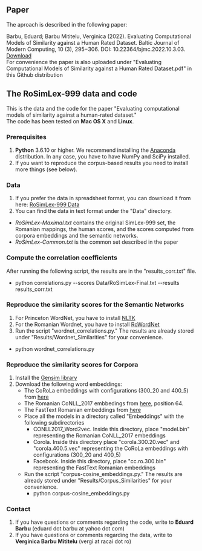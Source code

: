 ## Paper 
The aproach is described in the following paper:

Barbu, Eduard; Barbu Mititelu, Verginica (2022). Evaluating Computational Models of Similarity against a Human Rated Dataset. Baltic Journal of Modern Computing, 10 (3), 295−306. DOI: 10.22364/bjmc.2022.10.3.03. [Download](https://doi.org/10.22364/bjmc.2022.10.3.03)\
For convenience the paper is also uploaded under "Evaluating Computational Models of Similarity
against a Human Rated Dataset.pdf" in this Github distribution


## The RoSimLex-999 data and code
This is the data and the code for the paper "Evaluating computational models of similarity against a human-rated dataset." \
The code has been tested on **Mac OS X** and **Linux**.

### Prerequisites
1. **Python** 3.6.10 or higher. We recommend installing the [Anaconda](https://www.anaconda.com/products/individual) distribution. 
In any case, you have to have NumPy and SciPy installed.
2. If you want to reproduce the corpus-based results you need to install more things (see below).

### Data
1. If you prefer the data in spreadsheet format, you can download it from here: [RoSimLex-999 Data](https://docs.google.com/spreadsheets/d/1QFNIVBmoLonLhr0mRO_jeTciIExD0X4Wa06XWAX5T5U/edit?usp=sharing)
2. You can find the data in text format under the "Data" directory. 
  - *RoSimLex-Maximal.txt*  contains the original SimLex-999 set, the Romanian mappings, 
the human scores, and the scores computed from corpora embeddings and the semantic networks.
  - *RoSimLex-Common.txt*  is the common set described in the paper

### Compute the correlation coefficients

After running the following script, the results are in the "results_corr.txt" file.
  - python correlations.py --scores Data/RoSimLex-Final.txt --results results_corr.txt

### Reproduce the similarity scores for the Semantic Networks
1. For Princeton WordNet, you have to install [NLTK](https://www.nltk.org/)
2. For the Romanian Wordnet, you have to install [RoWordNet](https://github.com/dumitrescustefan/RoWordNet)
3. Run the script "wordnet_correlations.py." The results are already stored under "Results/Wordnet_Similarities" for your convenience.
  - python wordnet_correlations.py
  
### Reproduce the similarity scores for Corpora
1. Install the [Gensim library](https://radimrehurek.com/gensim/) 
2. Download the following word embeddings:
   - The CoRoLa embeddings with configurations (300_20 and 400_5) from [here](http://89.38.230.23/word_embeddings/index.php)
   - The Romanian CoNLL_2017 embbedings from [here](http://vectors.nlpl.eu/repository/), position 64.
   - The FastText Romanian embeddings from [here](https://fasttext.cc/docs/en/crawl-vectors.html)
   - Place all the models in a directory called "Embeddings" with the following subdirectories
      - CONLL2017_Word2vec. Inside this directory, place "model.bin" representing the Romanian CoNLL_2017 embeddings
      - Corola. Inside this directory place  "corola.300.20.vec" and "corola.400.5.vec" representing the CoRoLa embeddings with configurations (300_20 and 400_5)
      - Facebook. Inside this directory, place "cc.ro.300.bin" representing the FastText Romanian embeddings
   - Run the script "corpus-cosine_embeddings.py." The results are already stored under "Results/Corpus_Similarities" for your convenience.
      - python corpus-cosine_embeddings.py

### Contact
   1. If you have questions or comments regarding the code, write to **Eduard Barbu** (eduard dot barbu at yahoo dot com)
   2. If you have questions or comments regarding the data, write to **Verginica Barbu Mititelu** (vergi at racai dot ro)

